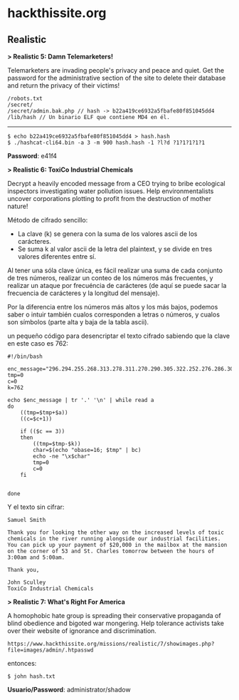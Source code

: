 # hackthissite.org
## Realistic

**> Realistic 5: Damn Telemarketers!**

Telemarketers are invading people's privacy and peace and quiet. Get the password for the administrative section of the site to delete their database and return the privacy of their victims! 

    /robots.txt
    /secret/
    /secret/admin.bak.php // hash -> b22a419ce6932a5fbafe80f851045dd4
    /lib/hash // Un binario ELF que contiene MD4 en él.
---
    $ echo b22a419ce6932a5fbafe80f851045dd4 > hash.hash
    $ ./hashcat-cli64.bin -a 3 -m 900 hash.hash -1 ?l?d ?1?1?1?1?1

**Password**: e41f4

**> Realistic 6:  ToxiCo Industrial Chemicals**

Decrypt a heavily encoded message from a CEO trying to bribe ecological inspectors investigating water pollution issues. Help environmentalists uncover corporations plotting to profit from the destruction of mother nature!

Método de cifrado sencillo:

* La clave (k) se genera con la suma de los valores ascii de los carácteres.
* Se suma k al valor ascii de la letra del plaintext, y se divide en tres valores diferentes entre sí.

Al tener una sóla clave única, es fácil realizar una suma de cada conjunto de tres números, realizar un conteo de los números más frecuentes, y realizar un ataque por frecuéncia de carácteres (de aquí se puede sacar la frecuencia de carácteres y la longitud del mensaje).

Por la diferencia entre los números más altos y los más bajos, podemos saber o intuir también cualos corresponden a letras o números, y cualos son símbolos (parte alta y baja de la tabla ascii).

un pequeño código para desencriptar el texto cifrado sabiendo que la clave en este caso es 762:

    #!/bin/bash
    
    enc_message="296.294.255.268.313.278.311.270.290.305.322.252.276.286.301.305.264.301.251.269.274.311.304.230.280.264.327.301.301.265.287.285.306.265.282.319.235.262.278.249.239.284.237.249.289.250.282.240.256.287.303.310.314.242.302.289.268.315.264.293.261.298.310.242.253.299.278.272.333.272.295.306.276.317.286.250.272.272.274.282.308.262.285.326.321.285.270.270.241.283.305.319.246.263.311.299.295.315.263.304.279.286.286.299.282.285.289.298.277.292.296.282.267.245.304.322.252.265.313.288.310.281.272.266.243.285.309.295.269.295.308.275.316.267.283.311.300.252.270.318.288.266.276.252.313.280.288.258.272.329.321.291.271.279.250.265.261.293.319.309.303.260.266.291.237.299.286.293.279.267.320.290.265.308.278.239.277.314.300.253.274.309.289.280.279.302.307.317.252.261.291.311.268.262.329.312.271.294.291.291.281.282.292.288.240.248.306.277.298.295.267.312.284.265.294.321.260.293.310.300.307.263.304.297.276.262.291.241.284.312.277.276.265.323.280.257.257.303.320.255.291.292.290.270.267.345.264.291.312.295.269.297.280.290.224.308.313.240.308.311.247.284.311.268.289.266.316.299.269.299.298.265.298.262.260.337.320.285.265.273.307.297.282.287.225.302.277.288.284.310.278.255.263.276.283.322.273.300.264.302.312.289.262.236.278.280.286.292.298.296.313.258.300.280.300.260.274.329.288.272.316.256.259.279.297.296.283.273.286.320.287.313.272.301.311.260.302.261.304.280.264.328.259.259.347.245.291.258.289.270.300.301.318.251.305.278.290.311.280.281.293.313.259.300.262.315.263.319.285.282.297.283.290.293.280.237.234.323.289.305.279.314.274.291.309.273.294.249.283.262.271.286.310.305.306.261.298.282.282.307.287.285.305.297.275.306.280.292.291.284.301.278.293.296.277.301.281.274.315.281.254.251.289.313.307.244.256.302.301.317.305.239.316.274.277.296.269.305.301.279.287.317.284.277.305.298.264.304.286.273.275.293.309.286.282.240.287.239.268.269.267.315.311.292.270.271.272.336.282.237.275.316.306.239.305.314.240.296.306.270.247.245.302.317.316.241.291.310.266.274.274.313.288.262.319.280.276.238.297.295.287.285.288.301.272.275.247.305.292.286.272.310.291.301.322.256.315.298.263.281.276.237.294.284.296.284.302.273.298.287.298.301.265.305.270.315.278.283.302.287.263.270.345.258.270.266.302.309.262.260.277.327.263.277.254.283.276.239.272.264.276.279.264.267.298.264.244.245.273.292.289.273.248.259.263.288.290.294.210.288.268.311.318.312.242.285.293.216.262.276.340.292.299.275.259.293.311.234.266.294.278.307.286.267.307.285.269.310.288.274.270.326.273.276.311.304.267.302.318.265.299.263.283.248.257.314.288.321.321.236.284.283.227.320.312.246.261.289.316.288.263.312.241.265.288.298.286.287.274.306.279.276.289.307.303.293.281.298.317.252.312.283.278.263.304.305.258.266.270.294.286.293.290.291.291.258.254.282.282.283.313.268.282.316.310.299.254.264.234.296.270.265.326.288.292.293.321.305.250.320.299.253.270.296.297.298.266.312.234.273.287.309.286.278.269.279.316.284.276.234.293.255.267.242.253.318.270.246.278.292.285.282.314.266.292.286.263.313.249.290.255.289.264.292.301.299.278.291.292.225.250.261.283.303.262.264.264.303.299.297.274.288.267.293.316.320.317.233.303.258.302.271.283.323.247.279.268.312.269.297.313.280.280.273.266.332.276.313.284.281.316.279.290.273.313.308.305.260.302.306.273.234.279.281.284.298.278.259.290.314.275.264.339.293.322.266.261.296.306.277.275.311.284.270.318.259.249.286.292.301.285.280.303.283.287.299.277.273.293.228.311.283.272.304.292.277.271.306.302.278.298.300.287.281.309.243.272.279.282.300.291.295.284.285.252.291.251.285.283.245.250.252.318.298.277.235.288.259.263.278.274.307.261.260.350.250.288.256.282.316.261.285.295.292.300.298.264.245.241.308.301.261.253.289.264.267.300.262.248.287.257.266.275.287.297.320.287.264.279.297.232.231.256.288.243.252.277.274.245.256.253.229.290.263.305.278.260.294.312.283.301.275.276.299.297.312.275.282.294.272.228.302.324.257.261.286.326.280.283.316.294.254.258.275.264.236.240.277.255.231.258.286.242.277.253.296.290.250.314.320.239.292.313.261.294.261.317.273.285.236.292.282.271.264.297.300.272.308.299.300.269.301.269.317.284.286.262.315.276.279.328.269.254.252.232.272.268.309.273.264.296.305.272.267.291.324.302.297.268.268.263.298.300.261.312.241.254.299.280.263.292.260.301.311.317.297.248.314.272.293.298.281.298.276.311.291.297.318.261.274.300.293.297.267.295.261.275.334.289.238.267.289.283.257.300.262.304.311.278.274.265.261.345.301.296.270.273.299.289.274.272.313.282.268.320.287.320.270"
    tmp=0
    c=0
    k=762
    
    echo $enc_message | tr '.' '\n' | while read a
    do
    	((tmp=$tmp+$a))
    	((c=$c+1))
    
    	if (($c == 3))
    	then
    		((tmp=$tmp-$k))
    		char=$(echo "obase=16; $tmp" | bc)
    		echo -ne "\x$char"
    		tmp=0
    		c=0
    	fi
    
    
    done

Y el texto sin cifrar:

    Samuel Smith
    
    Thank you for looking the other way on the increased levels of toxic chemicals in the river running alongside our industrial facilities. You can pick up your payment of $20,000 in the mailbox at the mansion on the corner of 53 and St. Charles tomorrow between the hours of 3:00am and 5:00am.
    
    Thank you,
    
    John Sculley
    ToxiCo Industrial Chemicals

**> Realistic 7:   What's Right For America**

A homophobic hate group is spreading their conservative propaganda of blind obedience and bigoted war mongering. Help tolerance activists take over their website of ignorance and discrimination. 

    https://www.hackthissite.org/missions/realistic/7/showimages.php?file=images/admin/.htpasswd

entonces:

    $ john hash.txt
    
**Usuario/Password**: administrator/shadow
